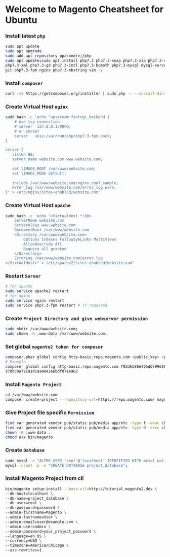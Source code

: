 # Welcome to Magento Cheatsheet for Ubuntu

### Install latest `php`
```sh
sudo apt update
sudo apt upgrade
sudo add-apt-repository ppa:ondrej/php
sudo apt update;sudo apt install php7.3 php7.3-soap php7.3-zip php7.3-curl \
php7.3-xml php7.3-gd php7.3-intl php7.3-bcmath php7.3-mysql mysql-server \ 
git php7.3-fpm nginx php7.3-mbstring vim -y
```

### Install `composer`
```sh
curl -sS https://getcomposer.org/installer | sudo php -- --install-dir=/usr/local/bin --filename=composer
```



### Create Virtual Host `nginx`
```sh
sudo bash -c 'echo "upstream fastcgi_backend {
    # use tcp connection
    # server  127.0.0.1:9000;
    # or socket
    server   unix:/var/run/php/php7.3-fpm.sock;
}

server {
   listen 80;
   server_name website.com www.website.com;
 
   set \$MAGE_ROOT /var/www/website.com;
   set \$MAGE_MODE default;
 
   include /var/www/website.com/nginx.conf.sample;
   error_log /var/www/website.com/error_log warn; 
}" > /etc/nginx/sites-enabled/website.com'
```

### Create Virtual Host `apache`
```sh
sudo bash -c 'echo "<VirtualHost *:80>
	ServerName website.com
	ServerAlias www.website.com
	DocumentRoot /var/www/website.com
	<Directory /var/www/website.com>
		Options Indexes FollowSymLinks MultiViews
		AllowOverride All
		Require all granted
	</Directory> 
	ErrorLog /var/www/website.com/error.log
</VirtualHost>" > /etc/apache2/sites-enabled/website.com"
```

### Restart `Server`
```sh
# for apache
sudo service apache2 restart
# for nginx
sudo service nginx restart
sudo service php7.3-fpm restart # if required
```

### Create `Project Directory and give webserver permission`
```sh
sudo mkdir /var/www/website.com;
sudo chown -R .www-data /var/www/website.com;
```

### Set global `magento2 token for composer`
```sh
composer.phar global config http-basic.repo.magento.com <public_key> <private_key>
# Example
composer global config http-basic.repo.magento.com f92d6b866405d0799d86b41ffe00e342 \ 
378bc0e72c91dcaa404266bdf87ee962
```

### Install `Magento Project`
```sh
cd /var/www/website.com
composer create-project --repository-url=https://repo.magento.com/ magento/project-community-edition=2.3.3 .
```

### Give Project file specific `Permission`
```sh
find var generated vendor pub/static pub/media app/etc -type f -exec chmod g+w {} +
find var generated vendor pub/static pub/media app/etc -type d -exec chmod g+ws {} +
chown -R :www-data .
chmod u+x bin/magento
```

### Create `Database`
```sh
sudo mysql -e "ALTER USER 'root'@'localhost' IDENTIFIED WITH mysql_native_password BY 'password'"; #ubuntu18.04
mysql -uroot -p -e "CREATE DATABASE project_database";
```

### Install Magento Project from cli
```sh
bin/magento setup:install --base-url=http://tutorial.magento2.dev \
--db-host=localhost \
--db-name=project_database \
--db-user=root \
--db-password=password \
--admin-firstname=Magento \
--admin-lastname=User \
--admin-email=user@example.com \
--admin-user=admin \
--admin-password=your_project_password \
--language=en_US \
--currency=USD \
--timezone=America/Chicago \
--use-rewrites=1
```


